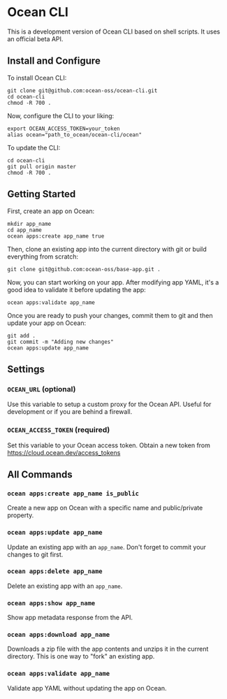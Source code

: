 # Ocean CLI

This is a development version of Ocean CLI based on shell scripts. It uses an official beta API.

## Install and Configure

To install Ocean CLI:

```shell
git clone git@github.com:ocean-oss/ocean-cli.git
cd ocean-cli
chmod -R 700 .
```

Now, configure the CLI to your liking:

```shell
export OCEAN_ACCESS_TOKEN=your_token
alias ocean="path_to_ocean/ocean-cli/ocean"
```

To update the CLI:

```shell
cd ocean-cli
git pull origin master
chmod -R 700 .
```

## Getting Started

First, create an app on Ocean:

```shell
mkdir app_name
cd app_name
ocean apps:create app_name true
```

Then, clone an existing app into the current directory with git or build everything from scratch:

```shell
git clone git@github.com:ocean-oss/base-app.git .
```

Now, you can start working on your app. After modifying app YAML, it's a good idea to validate it before updating the app:

```shell
ocean apps:validate app_name
```

Once you are ready to push your changes, commit them to git and then update your app on Ocean:

```shell
git add .
git commit -m "Adding new changes"
ocean apps:update app_name
```

## Settings

### `OCEAN_URL` (optional)

Use this variable to setup a custom proxy for the Ocean API. Useful for development or if you are behind a firewall.

### `OCEAN_ACCESS_TOKEN` (required)

Set this variable to your Ocean access token. Obtain a new token from https://cloud.ocean.dev/access_tokens

## All Commands

### `ocean apps:create app_name is_public`

Create a new app on Ocean with a specific name and public/private property.

### `ocean apps:update app_name`

Update an existing app with an `app_name`. Don't forget to commit your changes to git first.

### `ocean apps:delete app_name`

Delete an existing app with an `app_name`.

### `ocean apps:show app_name`

Show app metadata response from the API.

### `ocean apps:download app_name`

Downloads a zip file with the app contents and unzips it in the current directory. This is one way to "fork" an existing app.

### `ocean apps:validate app_name`

Validate app YAML without updating the app on Ocean.